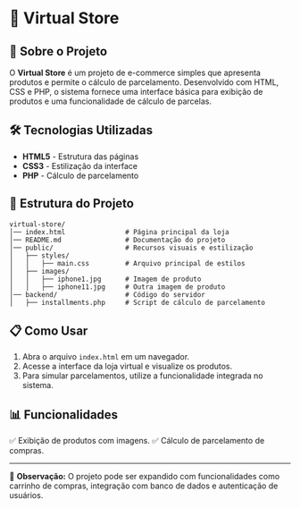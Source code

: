 # 📌 Virtual Store

## 📖 Sobre o Projeto
O **Virtual Store** é um projeto de e-commerce simples que apresenta produtos e permite o cálculo de parcelamento. Desenvolvido com HTML, CSS e PHP, o sistema fornece uma interface básica para exibição de produtos e uma funcionalidade de cálculo de parcelas.

## 🛠 Tecnologias Utilizadas
- **HTML5** - Estrutura das páginas
- **CSS3** - Estilização da interface
- **PHP** - Cálculo de parcelamento

## 📂 Estrutura do Projeto
```
virtual-store/
│── index.html               # Página principal da loja
│── README.md                # Documentação do projeto
│── public/                  # Recursos visuais e estilização
│   ├── styles/
│   │   ├── main.css         # Arquivo principal de estilos
│   ├── images/
│   │   ├── iphone1.jpg      # Imagem de produto
│   │   ├── iphone11.jpg     # Outra imagem de produto
│── backend/                 # Código do servidor
│   ├── installments.php     # Script de cálculo de parcelamento
```

## 📋 Como Usar
1. Abra o arquivo `index.html` em um navegador.
2. Acesse a interface da loja virtual e visualize os produtos.
3. Para simular parcelamentos, utilize a funcionalidade integrada no sistema.

## 📊 Funcionalidades
✅ Exibição de produtos com imagens.
✅ Cálculo de parcelamento de compras.

---
📌 **Observação:** O projeto pode ser expandido com funcionalidades como carrinho de compras, integração com banco de dados e autenticação de usuários.